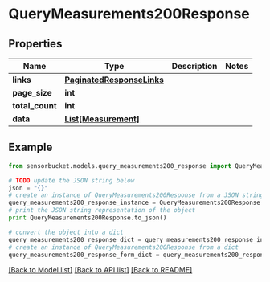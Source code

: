 # QueryMeasurements200Response


## Properties
Name | Type | Description | Notes
------------ | ------------- | ------------- | -------------
**links** | [**PaginatedResponseLinks**](PaginatedResponseLinks.md) |  | 
**page_size** | **int** |  | 
**total_count** | **int** |  | 
**data** | [**List[Measurement]**](Measurement.md) |  | 

## Example

```python
from sensorbucket.models.query_measurements200_response import QueryMeasurements200Response

# TODO update the JSON string below
json = "{}"
# create an instance of QueryMeasurements200Response from a JSON string
query_measurements200_response_instance = QueryMeasurements200Response.from_json(json)
# print the JSON string representation of the object
print QueryMeasurements200Response.to_json()

# convert the object into a dict
query_measurements200_response_dict = query_measurements200_response_instance.to_dict()
# create an instance of QueryMeasurements200Response from a dict
query_measurements200_response_form_dict = query_measurements200_response.from_dict(query_measurements200_response_dict)
```
[[Back to Model list]](../README.md#documentation-for-models) [[Back to API list]](../README.md#documentation-for-api-endpoints) [[Back to README]](../README.md)


